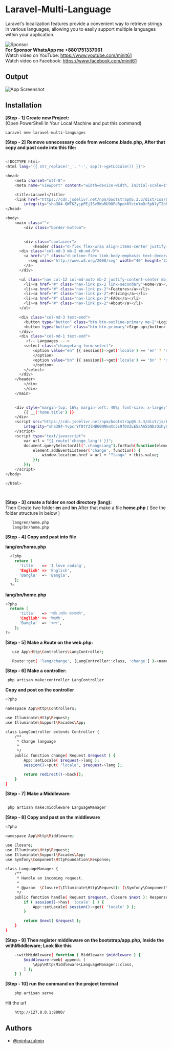 # Laravel-Multi-Language
Laravel's localization features provide a convenient way to retrieve strings in various languages, allowing you to easily support multiple languages within your application.

![Sponsor](https://i.postimg.cc/QdPWVf9Y/Screenshot-1.png) </br> 
**For Sponsor WhatsApp me +8801751337061**</br>
Watch video on YouTube: https://www.youtube.com/minit61 </br>
Watch video on Facebook: https://www.facebook.com/minit61</br>

## Output
![App Screenshot](https://i.postimg.cc/pX9Zkc1X/Screenshot-1.png)


## Installation

**[Step - 1]** **Create new Project:**<br/>
(Open PowerShell In Your Local Machine and put this command)
 ```bash
Laravel new laravel-multi-languages
```
**[Step - 2]** **Remove unnecessary code from welcome.blade.php, After that copy and past code into this file:**
```bash
 
<!DOCTYPE html>
<html lang="{{ str_replace('_', '-', app()->getLocale()) }}">

<head>
    <meta charset="utf-8">
    <meta name="viewport" content="width=device-width, initial-scale=1">

    <title>Laravel</title>
    <link href="https://cdn.jsdelivr.net/npm/bootstrap@5.3.3/dist/css/bootstrap.min.css" rel="stylesheet"
        integrity="sha384-QWTKZyjpPEjISv5WaRU9OFeRpok6YctnYmDr5pNlyT2bRjXh0JMhjY6hW+ALEwIH" crossorigin="anonymous">
</head>

<body>
    <main class="">
        <div class="border-bottom">

        
        <div class="container">
            <header class="d-flex flex-wrap align-items-center justify-content-center justify-content-md-between py-3">
      <div class="col-md-3 mb-2 mb-md-0">
        <a href="/" class="d-inline-flex link-body-emphasis text-decoration-none">
          <svg xmlns="http://www.w3.org/2000/svg" width="40" height="32" class="d-block my-1" viewBox="0 0 118 94" role="img"><title>Bootstrap</title><path fill-rule="evenodd" clip-rule="evenodd" d="M24.509 0c-6.733 0-11.715 5.893-11.492 12.284.214 6.14-.064 14.092-2.066 20.577C8.943 39.365 5.547 43.485 0 44.014v5.972c5.547.529 8.943 4.649 10.951 11.153 2.002 6.485 2.28 14.437 2.066 20.577C12.794 88.106 17.776 94 24.51 94H93.5c6.733 0 11.714-5.893 11.491-12.284-.214-6.14.064-14.092 2.066-20.577 2.009-6.504 5.396-10.624 10.943-11.153v-5.972c-5.547-.529-8.934-4.649-10.943-11.153-2.002-6.484-2.28-14.437-2.066-20.577C105.214 5.894 100.233 0 93.5 0H24.508zM80 57.863C80 66.663 73.436 72 62.543 72H44a2 2 0 01-2-2V24a2 2 0 012-2h18.437c9.083 0 15.044 4.92 15.044 12.474 0 5.302-4.01 10.049-9.119 10.88v.277C75.317 46.394 80 51.21 80 57.863zM60.521 28.34H49.948v14.934h8.905c6.884 0 10.68-2.772 10.68-7.727 0-4.643-3.264-7.207-9.012-7.207zM49.948 49.2v16.458H60.91c7.167 0 10.964-2.876 10.964-8.281 0-5.406-3.903-8.178-11.425-8.178H49.948z" fill="currentColor"></path></svg>
        </a>
      </div>

      <ul class="nav col-12 col-md-auto mb-2 justify-content-center mb-md-0">
        <li><a href="#" class="nav-link px-2 link-secondary">Home</a></li>
        <li><a href="#" class="nav-link px-2">Features</a></li>
        <li><a href="#" class="nav-link px-2">Pricing</a></li>
        <li><a href="#" class="nav-link px-2">FAQs</a></li>
        <li><a href="#" class="nav-link px-2">About</a></li>
      </ul>

      <div class="col-md-3 text-end">
        <button type="button" class="btn btn-outline-primary me-2">Login</button>
        <button type="button" class="btn btn-primary">Sign-up</button>
      </div>
      <div class="col-md-1 text-end">
         <!-- Languages --->
        <select class="changeLang form-select">
            <option value="en" {{ session()->get('locale') == 'en' ? 'selected' : '' }}> {{ __('home.English') }}
            </option>
            <option value="bn" {{ session()->get('locale') == 'bn' ? 'selected' : '' }}> {{ __('home.Bangla') }}
            </option>
        </select>
      </div>
    </header>
        </div>
        </div>
    </main>
  

    <div style="margin-top: 16%; margin-left: 40%; font-size: x-large;">
        {{ __('home.title') }}
    </div>
    <script src="https://cdn.jsdelivr.net/npm/bootstrap@5.3.3/dist/js/bootstrap.bundle.min.js"
        integrity="sha384-YvpcrYf0tY3lHB60NNkmXc5s9fDVZLESaAA55NDzOxhy9GkcIdslK1eN7N6jIeHz" crossorigin="anonymous">
    </script>
    <script type="text/javascript">
        var url = "{{ route('change_lang') }}";
        document.querySelectorAll(".changeLang").forEach(function(element) {
            element.addEventListener('change', function() {
                window.location.href = url + "?lang=" + this.value;
            });
        });
    </script>
</body>

</html>




```

**[Step - 3]** **create a folder on root directory (lang):** </br> Then Create two folder **en** and **bn** After that make a file **home.php** ( See the folder structure in below ) 
```bash
   lang/en/home.php
   lang/bn/home.php
```
**[Step - 4]** **Copy and past into file**</br>


**lang/en/home.php**
```bash
  <?php
    return [
      'title'   => 'I love coding',
      'English' => 'English',
      'Bangla'  => 'Bangla',
    ];
  ?>
```

**lang/bn/home.php**
```bash
<?php
  return [
      'title'   => 'আমি কোডিং ভালোবাসি',
      'English' => 'ইংরেজি',
      'Bangla'  => 'বাংলা',
    ];
?>
```
**[Step - 5]** **Make a Route on the web.php:** 
```bash
   use App\Http\Controllers\LangController;

   Route::get( 'lang/change', [LangController::class, 'change'] )->name( 'change_lang' );


```
**[Step - 6]** **Make a controller:** 
```bash
 php artisan make:controller LangController 
```

**Copy and post on the controller**
```bash
<?php

namespace App\Http\Controllers;

use Illuminate\Http\Request;
use Illuminate\Support\Facades\App;

class LangController extends Controller {
    /**
     * Change language
     *
     */
    public function change( Request $request ) {
        App::setLocale( $request->lang );
        session()->put( 'locale', $request->lang );

        return redirect()->back();
    }
}
```
**[Step - 7]** **Make a Middleware:** 
```bash

 php artisan make:middleware LanguageManager 

```
**[Step - 8]** **Copy and past on the middleware**
```bash
<?php

namespace App\Http\Middleware;

use Closure;
use Illuminate\Http\Request;
use Illuminate\Support\Facades\App;
use Symfony\Component\HttpFoundation\Response;

class LanguageManager {
    /**
     * Handle an incoming request.
     *
     * @param  \Closure(\Illuminate\Http\Request): (\Symfony\Component\HttpFoundation\Response)  $next
     */
    public function handle( Request $request, Closure $next ): Response {
        if ( session()->has( 'locale' ) ) {
            App::setLocale( session()->get( 'locale' ) );
        }

        return $next( $request );
    }
}

```
**[Step - 9]** **Then register middleware on the bootstrap/app.php, Inside the withMiddleware; Look like this** 
```bash
    ->withMiddleware( function ( Middleware $middleware ) {
        $middleware->web( append: [
            \App\Http\Middleware\LanguageManager::class,
        ] );
    } )
```
**[Step - 10]** **run the command on the project terminal** 
```bash
 	php artisan serve
```
Hit the url
```bash
	http://127.0.0.1:8000/
```
## Authors

- [@minhazulmin](https://www.github.com/minhazulmin)

